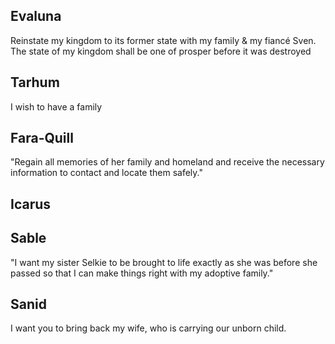 
## Evaluna

Reinstate my kingdom to its former state with my family & my fiancé Sven. The state of my kingdom shall be one of prosper before it was destroyed


## Tarhum

I wish to have a family


## Fara-Quill

"Regain all memories of her family and homeland and receive the necessary information to contact and locate them safely."


## Icarus




## Sable

"I want my sister Selkie to be brought to life exactly as she was before she passed so that I can make things right with my adoptive family."


## Sanid


I want you to bring back my wife, who is carrying our unborn child.











